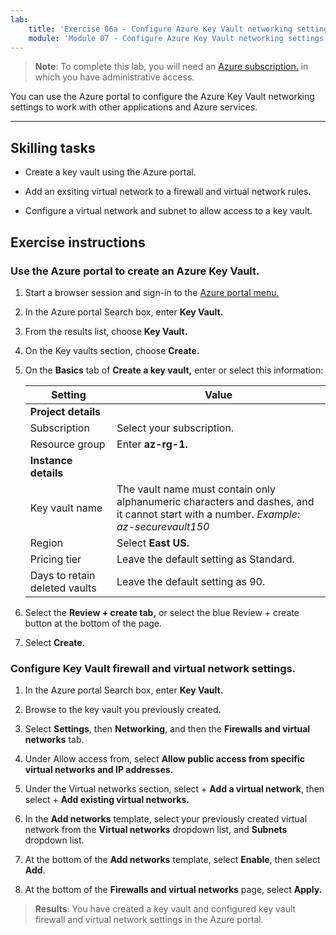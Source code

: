 ```yaml
---
lab:
    title: 'Exercise 06a - Configure Azure Key Vault networking settings'    
    module: 'Module 07 - Configure Azure Key Vault networking settings'
---
```



>**Note**: To complete this lab, you will need an [Azure subscription.](https://azure.microsoft.com/en-us/free/?azure-portal=true) in which you have administrative access. 


You can use the Azure portal to configure the Azure Key Vault networking settings to work with other applications and Azure services. 

---

## Skilling tasks

- Create a key vault using the Azure portal.

- Add an exsiting virtual network to a firewall and virtual network rules.

- Configure a virtual network and subnet to allow access to a key vault.

## Exercise instructions 

### Use the Azure portal to create an Azure Key Vault.

1. Start a browser session and sign-in to the [Azure portal menu.](https://portal.azure.com/)
   
2. In the Azure portal Search box, enter **Key Vault.**

3. From the results list, choose **Key Vault.**

4. On the Key vaults section, choose **Create.**

5. On the **Basics** tab of **Create a key vault,** enter or select this information:
   
   |Setting|Value|
   |---|---|
   |**Project details**|
   |Subscription|Select your subscription.|
   |Resource group|Enter **az-rg-1.**|
   |**Instance details**|
   |Key vault name|The vault name must contain only alphanumeric characters and dashes, and it cannot start with a number. *Example: az-securevault150*|
   |Region|Select **East US.**|
   |Pricing tier|Leave the default setting as Standard.|
   |Days to retain deleted vaults|Leave the default setting as 90.|

7. Select the **Review + create tab,** or select the blue Review + create button at the bottom of the page.
  
8. Select **Create.**

### Configure Key Vault firewall and virtual network settings.

1. In the Azure portal Search box, enter **Key Vault.**

2. Browse to the key vault you previously created.

3. Select **Settings**, then **Networking**, and then the **Firewalls and virtual networks** tab.
   
4. Under Allow access from, select **Allow public access from specific virtual networks and IP addresses.**

5. Under the Virtual networks section, select + **Add a virtual network**, then select + **Add existing virtual networks.**

6. In the **Add networks** template, select your previously created virtual network from the **Virtual networks** dropdown list, and **Subnets** dropdown list.

7. At the bottom of the **Add networks** template, select **Enable**, then select **Add**. 

8. At the bottom of the **Firewalls and virtual networks** page, select **Apply.**

  > **Results**: You have created a key vault and configured key vault firewall and virtual network settings in the Azure portal.
